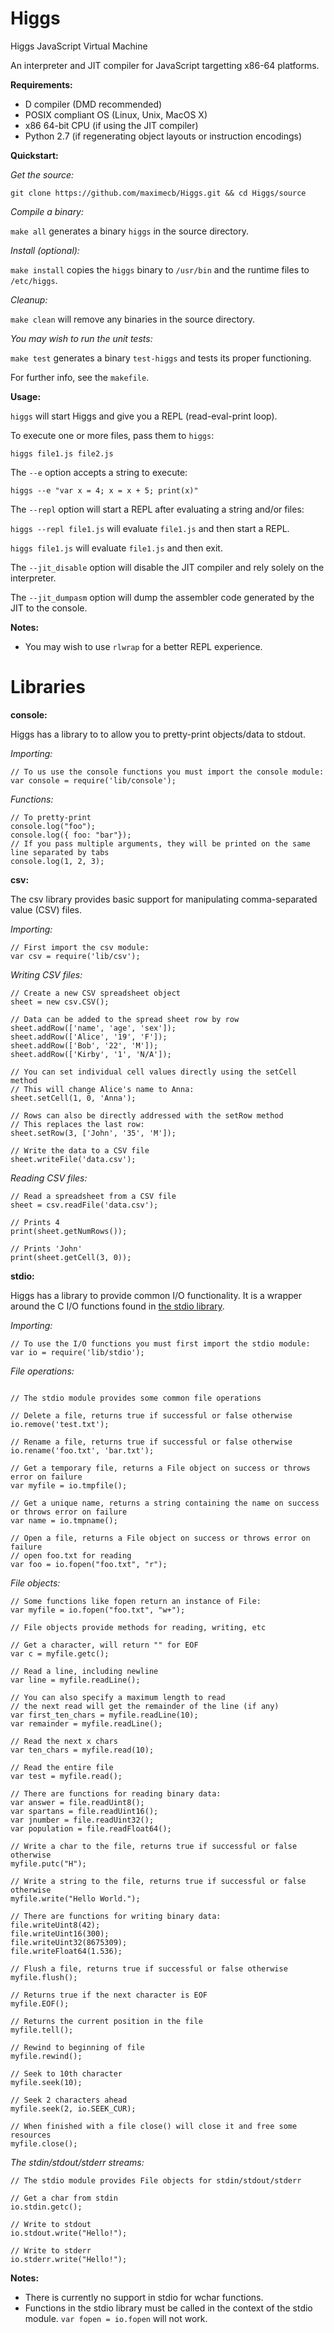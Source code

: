 Higgs
=====

Higgs JavaScript Virtual Machine

An interpreter and JIT compiler for JavaScript targetting x86-64 platforms.

**Requirements:**

- D compiler (DMD recommended)
- POSIX compliant OS (Linux, Unix, MacOS X)
- x86 64-bit CPU (if using the JIT compiler)
- Python 2.7 (if regenerating object layouts or instruction encodings)

**Quickstart:**

*Get the source:*
 
`git clone https://github.com/maximecb/Higgs.git && cd Higgs/source`

*Compile a binary:*
 
`make all`
generates a binary `higgs` in the source directory.

*Install (optional):*
 
`make install` 
copies the `higgs` binary to `/usr/bin` and the runtime files to `/etc/higgs`.

*Cleanup:*

`make clean`
will remove any binaries in the source directory.

*You may wish to run the unit tests:*
 
`make test`
generates a binary `test-higgs` and tests its proper functioning.

For further info, see the `makefile`.

**Usage:**

`higgs` will start Higgs and give you a REPL (read-eval-print loop).

To execute one or more files, pass them to `higgs`:

`higgs file1.js file2.js`

The `--e` option accepts a string to execute:

`higgs --e "var x = 4; x = x + 5; print(x)"`

The `--repl` option will start a REPL after evaluating a string and/or files:

`higgs --repl file1.js` will evaluate `file1.js` and then start a REPL.

`higgs file1.js` will evaluate `file1.js` and then exit.

The `--jit_disable` option will disable the JIT compiler and rely solely on the interpreter.

The `--jit_dumpasm` option will dump the assembler code generated by the JIT to the console.

**Notes:**
 - You may wish to use `rlwrap` for a better REPL experience.

Libraries
=====

**console:**

Higgs has a library to to allow you to pretty-print objects/data to stdout.

*Importing:*

```JS
// To us use the console functions you must import the console module:
var console = require('lib/console');
```

*Functions:*

```JS
// To pretty-print
console.log("foo");
console.log({ foo: "bar"});
// If you pass multiple arguments, they will be printed on the same line separated by tabs
console.log(1, 2, 3);
```


**csv:**

The csv library provides basic support for manipulating comma-separated value (CSV) files.

*Importing:*

```JS
// First import the csv module:
var csv = require('lib/csv');
```

*Writing CSV files:*

```JS
// Create a new CSV spreadsheet object
sheet = new csv.CSV();

// Data can be added to the spread sheet row by row
sheet.addRow(['name', 'age', 'sex']);
sheet.addRow(['Alice', '19', 'F']);
sheet.addRow(['Bob', '22', 'M']);
sheet.addRow(['Kirby', '1', 'N/A']);

// You can set individual cell values directly using the setCell method
// This will change Alice's name to Anna:
sheet.setCell(1, 0, 'Anna');

// Rows can also be directly addressed with the setRow method
// This replaces the last row:
sheet.setRow(3, ['John', '35', 'M']);

// Write the data to a CSV file
sheet.writeFile('data.csv');

```

*Reading CSV files:*

```JS
// Read a spreadsheet from a CSV file
sheet = csv.readFile('data.csv');

// Prints 4
print(sheet.getNumRows());

// Prints 'John'
print(sheet.getCell(3, 0));
```


**stdio:**

Higgs has a library to provide common I/O functionality. It is a wrapper around the C I/O functions found in [the stdio library](http://www.cplusplus.com/reference/cstdio/).

*Importing:*
```JS
// To use the I/O functions you must first import the stdio module:
var io = require('lib/stdio');
```

*File operations:*
```JS

// The stdio module provides some common file operations

// Delete a file, returns true if successful or false otherwise
io.remove('test.txt');

// Rename a file, returns true if successful or false otherwise
io.rename('foo.txt', 'bar.txt');

// Get a temporary file, returns a File object on success or throws error on failure
var myfile = io.tmpfile();

// Get a unique name, returns a string containing the name on success or throws error on failure
var name = io.tmpname();

// Open a file, returns a File object on success or throws error on failure
// open foo.txt for reading
var foo = io.fopen("foo.txt", "r");
```

*File objects:*
```JS
// Some functions like fopen return an instance of File:
var myfile = io.fopen("foo.txt", "w+");

// File objects provide methods for reading, writing, etc

// Get a character, will return "" for EOF
var c = myfile.getc();

// Read a line, including newline
var line = myfile.readLine();

// You can also specify a maximum length to read
// the next read will get the remainder of the line (if any)
var first_ten_chars = myfile.readLine(10);
var remainder = myfile.readLine();

// Read the next x chars
var ten_chars = myfile.read(10);

// Read the entire file
var test = myfile.read();

// There are functions for reading binary data:
var answer = file.readUint8();
var spartans = file.readUint16();
var jnumber = file.readUint32();
var population = file.readFloat64();

// Write a char to the file, returns true if successful or false otherwise
myfile.putc("H");

// Write a string to the file, returns true if successful or false otherwise
myfile.write("Hello World.");

// There are functions for writing binary data:
file.writeUint8(42);
file.writeUint16(300);
file.writeUint32(8675309);
file.writeFloat64(1.536);

// Flush a file, returns true if successful or false otherwise
myfile.flush();

// Returns true if the next character is EOF
myfile.EOF();

// Returns the current position in the file
myfile.tell();

// Rewind to beginning of file
myfile.rewind();

// Seek to 10th character
myfile.seek(10);

// Seek 2 characters ahead
myfile.seek(2, io.SEEK_CUR);

// When finished with a file close() will close it and free some resources
myfile.close();
```
*The stdin/stdout/stderr streams:*
```JS
// The stdio module provides File objects for stdin/stdout/stderr

// Get a char from stdin
io.stdin.getc();

// Write to stdout
io.stdout.write("Hello!");

// Write to stderr
io.stderr.write("Hello!");
```


**Notes:**
 - There is currently no support in stdio for wchar functions.
 - Functions in the stdio library must be called in the context of the stdio module.
`var fopen = io.fopen` will not work.

